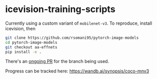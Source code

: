 # icevision-training-scripts

Currently using a custom variant of `mobilenet-v3`. To reproduce, install icevision, then
```bash
git clone https://github.com/rsomani95/pytorch-image-models
cd pytorch-image-models
git checkout aa-effnets
pip install -e .
```

There's an [ongoing PR](https://github.com/rwightman/pytorch-image-models/pull/603) for the branch being used.

Progress can be tracked here: https://wandb.ai/synopsis/coco-mnv3
